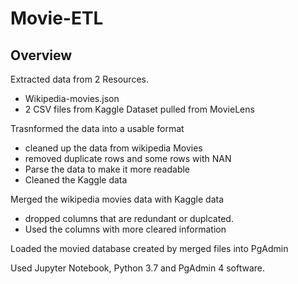 # Movie-ETL

## Overview

Extracted data from 2 Resources. 
- Wikipedia-movies.json
- 2 CSV files from Kaggle Dataset pulled from MovieLens

Trasnformed the data into a usable format
  - cleaned up the data from wikipedia Movies
  - removed duplicate rows and some rows with NAN
  - Parse the data to make it more readable
  - Cleaned the Kaggle data

Merged the wikipedia movies data with Kaggle data
  - dropped columns that are redundant or duplcated.
  - Used the columns with more cleared information

Loaded the movied database created by merged files into PgAdmin

Used Jupyter Notebook, Python 3.7 and PgAdmin 4 software.
 
